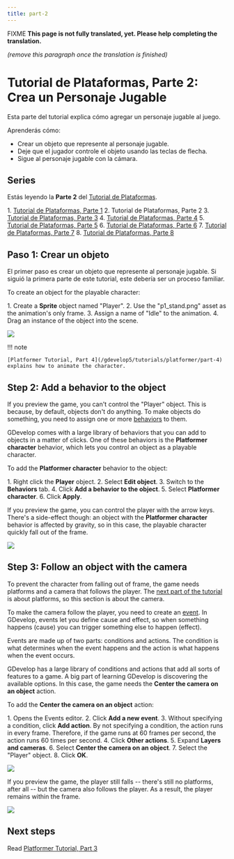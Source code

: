 ```yaml
---
title: part-2
---
```

FIXME **This page is not fully translated, yet. Please help completing the translation.**

*(remove this paragraph once the translation is finished)*

# Tutorial de Plataformas, Parte 2: Crea un Personaje Jugable

Esta parte del tutorial explica cómo agregar un personaje jugable al juego.

Aprenderás cómo:

- Crear un objeto que represente al personaje jugable.
- Deje que el jugador controle el objeto usando las teclas de flecha.
- Sigue al personaje jugable con la cámara.

## Series

Estás leyendo la **Parte 2** del [Tutorial de Plataformas](/es/gdevelop5/tutorials/platformer/start).

1\. [Tutorial de Plataformas, Parte 1](/es/gdevelop5/tutorials/platformer/start) 2. Tutorial de Plataformas, Parte 2 3. [Tutorial de Plataformas, Parte 3](/gdevelop5/tutorials/platformer/part-3) 4. [Tutorial de Plataformas, Parte 4](/gdevelop5/tutorials/platformer/part-4) 5. [Tutorial de Plataformas, Parte 5](/gdevelop5/tutorials/platformer/part-5) 6. [Tutorial de Plataformas, Parte 6](/gdevelop5/tutorials/platformer/part-6) 7. [Tutorial de Plataformas, Parte 7](/gdevelop5/tutorials/platformer/part-7) 8. [Tutorial de Plataformas, Parte 8](/gdevelop5/tutorials/platformer/part-8)

## Paso 1: Crear un objeto

El primer paso es crear un objeto que represente al personaje jugable. Si siguió la primera parte de este tutorial, este debería ser un proceso familiar.

To create an object for the playable character:

1\. Create a **Sprite** object named "Player". 2. Use the "p1_stand.png" asset as the animation's only frame. 3. Assign a name of "Idle" to the animation. 4. Drag an instance of the object into the scene.

![](/gdevelop5/tutorials/platformer/player-object.jpg)

!!! note

    [Platformer Tutorial, Part 4](/gdevelop5/tutorials/platformer/part-4) explains how to animate the character.

## Step 2: Add a behavior to the object

If you preview the game, you can't control the "Player" object. This is because, by default, objects don't do anything. To make objects do something, you need to assign one or more [behaviors](/gdevelop5/behaviors) to them.

GDevelop comes with a large library of behaviors that you can add to objects in a matter of clicks. One of these behaviors is the **Platformer character** behavior, which lets you control an object as a playable character.

To add the **Platformer character** behavior to the object:

1\. Right click the **Player** object. 2. Select **Edit object**. 3. Switch to the **Behaviors** tab. 4. Click **Add a behavior to the object**. 5. Select **Platformer character**. 6. Click **Apply**.

If you preview the game, you can control the player with the arrow keys. There's a side-effect though: an object with the **Platformer character** behavior is affected by gravity, so in this case, the playable character quickly fall out of the frame.

![](/gdevelop5/tutorials/platformer/platformer-character-behavior-preview.gif)

## Step 3: Follow an object with the camera

To prevent the character from falling out of frame, the game needs platforms and a camera that follows the player. The [next part of the tutorial](/gdevelop5/tutorials/platformer/part-3) is about platforms, so this section is about the camera.

To make the camera follow the player, you need to create an [event](/gdevelop5/events). In GDevelop, events let you define cause and effect, so when something happens (cause) you can trigger something else to happen (effect).

Events are made up of two parts: conditions and actions. The condition is what determines when the event happens and the action is what happens when the event occurs.

GDevelop has a large library of conditions and actions that add all sorts of features to a game. A big part of learning GDevelop is discovering the available options. In this case, the game needs the **Center the camera on an object** action.

To add the **Center the camera on an object** action:

1\. Opens the Events editor. 2. Click **Add a new event**. 3. Without specifying a condition, click **Add action**. By not specifying a condition, the action runs in every frame. Therefore, if the game runs at 60 frames per second, the action runs 60 times per second. 4. Click **Other actions**. 5. Expand **Layers and cameras**. 6. Select **Center the camera on an object**. 7. Select the "Player" object. 8. Click **OK**.

![](/gdevelop5/tutorials/platformer/center-camera-event.jpg)

If you preview the game, the player still falls -- there's still no platforms, after all -- but the camera also follows the player. As a result, the player remains within the frame.

![](/gdevelop5/tutorials/platformer/center-camera-on-object-preview.gif)

## Next steps

Read [Platformer Tutorial, Part 3](/gdevelop5/tutorials/platformer/part-3)
